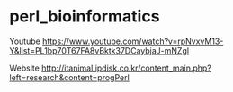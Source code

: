 # perl_bioinformatics

Youtube
https://www.youtube.com/watch?v=rpNvxvM13-Y&list=PL1bp70T67FA8vBktk37DCaybjaJ-mNZgl

Website
http://itanimal.ipdisk.co.kr/content_main.php?left=research&content=progPerl
